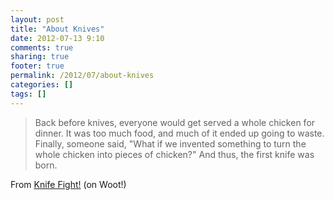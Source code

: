 ```yaml
---
layout: post
title: "About Knives"
date: 2012-07-13 9:10
comments: true
sharing: true
footer: true
permalink: /2012/07/about-knives
categories: []
tags: []
---
```

<blockquote>Back before knives, everyone would get served a whole chicken for dinner. It was too much food, and much of it ended up going to waste. Finally, someone said, "What if we invented something to turn the whole chicken into pieces of chicken?" And thus, the first knife was born.</blockquote>

From <a href="http://www.woot.com/plus/knife-fight">Knife Fight!</a> (on Woot!)